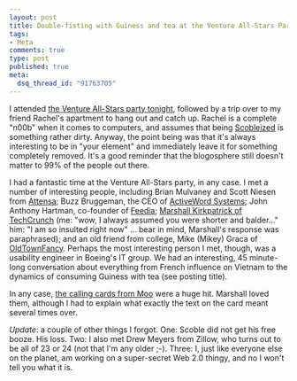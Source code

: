 ```yaml
--- 
layout: post
title: Double-fisting with Guiness and tea at the Venture All-Stars Party
tags: 
- Meta
comments: true
type: post
published: true
meta: 
  dsq_thread_id: "91763705"
---
```

I attended <a href="http://www.ventureallstars.com/">the Venture All-Stars party tonight</a>, followed by a trip over to my friend Rachel's apartment to hang out and catch up. Rachel is a complete "n00b" when it comes to computers, and assumes that being <a href="http://scobleizer.com/">Scobleized</a> is something rather dirty. Anyway, the point being was that it's always interesting to be in "your element" and immediately leave it for something completely removed. It's a good reminder that the blogosphere still doesn't matter to 99% of the people out there.

  I had a fantastic time at the Venture All-Stars party, in any case. I met a number of interesting people, including Brian Mulvaney and Scott Niesen from <a href="http://www.attensa.com">Attensa</a>; Buzz Bruggeman, the CEO of <a href="http://www.activewords.com/">ActiveWord Systems</a>; John Anthony Hartman, co-founder of <a href="http://www.feedia.net/">Feedia</a>; <a href="http://www.techcrunch.com/about-techcrunch/">Marshall Kirkpatrick of TechCrunch</a> (me: "wow, I always assumed you were shorter and balder..." him: "I am so insulted right now" ... bear in mind, Marshall's response was paraphrased); and an old friend from college, Mike (Mikey) Graca of <a href="http://oldtownfancy.com">OldTownFancy</a>. Perhaps the most interesting person I met, though, was a usability engineer in Boeing's IT group. We had an interesting, 45 minute-long conversation about everything from French influence on Vietnam to the dynamics of consuming Guiness with tea (see posting title).

  In any case, <a href="http://www.moo.com/">the calling cards from Moo</a> were a huge hit. Marshall loved them, although I had to explain what exactly the text on the card meant several times over.

  <em>Update</em>: a couple of other things I forgot. One: Scoble did not get his free booze. His loss. Two: I also met Drew Meyers from Zillow, who turns out to be all of 23 or 24 (not that I'm any older ;-). Three: I, just like everyone else on the planet, am working on a super-secret Web 2.0 thingy, and no I won't tell you what it is.
